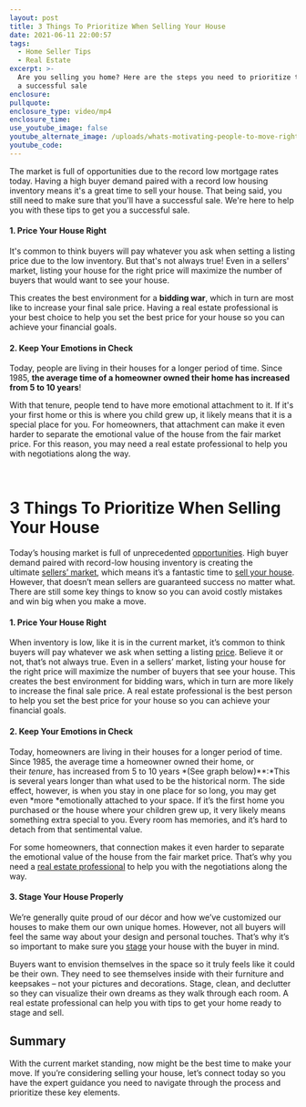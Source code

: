 ```yaml
---
layout: post
title: 3 Things To Prioritize When Selling Your House
date: 2021-06-11 22:00:57
tags:
  - Home Seller Tips
  - Real Estate
excerpt: >-
  Are you selling you home? Here are the steps you need to prioritize to ensure
  a successful sale
enclosure:
pullquote:
enclosure_type: video/mp4
enclosure_time:
use_youtube_image: false
youtube_alternate_image: /uploads/whats-motivating-people-to-move-right-now-4.png
youtube_code:
---
```

The market is full of opportunities due to the record low mortgage rates today. Having a high buyer demand paired with a record low housing inventory means it's a great time to sell your house. That being said, you still need to make sure that you'll have a successful sale. We're here to help you with these tips to get you a successful sale.

#### **1\. Price Your House Right**

It's common to think buyers will pay whatever you ask when setting a listing price due to the low inventory. But that's not always true\! Even in a sellers' market, listing your house for the right price will maximize the number of buyers that would want to see your house.&nbsp;

This creates the best environment for a **bidding war**, which in turn are most like to increase your final sale price. Having a real estate professional is your best choice to help you set the best price for your house so you can achieve your financial goals.

#### **2\. Keep Your Emotions in Check**

Today, people are living in their houses for a longer period of time. Since 1985, **the average time of a homeowner owned their home has increased from 5 to 10 years**\!&nbsp;

With that tenure, people tend to have more emotional attachment to it. If it's your first home or this is where you child grew up, it likely means that it is a special place for you. For homeowners, that attachment can make it even harder to separate the emotional value of the house from the fair market price. For this reason, you may need a real estate professional to help you with negotiations along the way.

&nbsp;

# 3 Things To Prioritize When Selling Your House

Today’s housing market is full of unprecedented&nbsp;[opportunities](https://www.mykcm.com/2021/05/13/your-house-could-be-the-oasis-in-an-inventory-desert/). High buyer demand paired with record-low housing inventory is creating the ultimate&nbsp;[sellers’ market](https://www.mykcm.com/2021/03/29/what-it-means-to-be-in-a-sellers-market/), which means it’s a fantastic time to&nbsp;[sell your house](https://www.mykcm.com/2021/05/10/3-graphs-showing-why-you-should-sell-your-house-now/). However, that doesn’t mean sellers are guaranteed success no matter what. There are still some key things to know so you can avoid costly mistakes and win big when you make a move.

#### **1\. Price Your House Right**

When inventory is low, like it is in the current market, it’s common to think buyers will pay whatever we ask when setting a listing&nbsp;[price](https://www.mykcm.com/2021/05/11/experts-say-home-prices-will-continue-to-appreciate/). Believe it or not, that’s not always true. Even in a sellers’ market, listing your house for the right price will maximize the number of buyers that see your house. This creates the best environment for bidding wars, which in turn are more likely to increase the final sale price. A real estate professional is the best person to help you set the best price for your house so you can achieve your financial goals.

#### **2\. Keep Your Emotions in Check**

Today, homeowners are living in their houses for a longer period of time. Since 1985, the average time a homeowner owned their home, or their&nbsp;*tenure*, has increased from 5 to 10 years&nbsp;*(See graph below)**\:*This is several years longer than what used to be the historical norm. The side effect, however, is when you stay in one place for so long, you may get even&nbsp;*more&nbsp;*emotionally attached to your space. If it’s the first home you purchased or the house where your children grew up, it very likely means something extra special to you. Every room has memories, and it’s hard to detach from that sentimental value.

For some homeowners, that connection makes it even harder to separate the emotional value of the house from the fair market price. That’s why you need a&nbsp;[real estate professional](https://www.mykcm.com/2021/04/06/dont-sell-on-your-own-just-because-its-a-sellers-market/)&nbsp;to help you with the negotiations along the way.

#### **3\. Stage Your House Properly**

We’re generally quite proud of our décor and how we’ve customized our houses to make them our own unique homes. However, not all buyers will feel the same way about your design and personal touches. That’s why it’s so important to make sure you&nbsp;[stage](https://www.mykcm.com/2021/04/26/4-tips-to-maximize-the-sale-of-your-house/)&nbsp;your house with the buyer in mind.

Buyers want to envision themselves in the space so it truly feels like it could be their own. They need to see themselves inside with their furniture and keepsakes – not your pictures and decorations. Stage, clean, and declutter so they can visualize their own dreams as they walk through each room. A real estate professional can help you with tips to get your home ready to stage and sell.

## **Summary**

With the current market standing, now might be the best time to make your move. If you’re considering selling your house, let’s connect today so you have the expert guidance you need to navigate through the process and prioritize these key elements.
